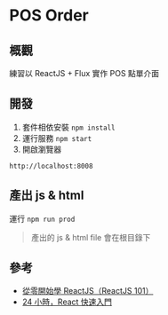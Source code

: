 # POS Order 

## 概觀
練習以 ReactJS + Flux 實作 POS 點單介面


## 開發
1. 套件相依安裝 `npm install`
2. 運行服務 `npm start`
3. 開啟瀏覽器

```
http://localhost:8008
```

## 產出 js & html
運行 `npm run prod`

> 產出的 js & html file 會在根目錄下


## 參考
* [從零開始學 ReactJS（ReactJS 101）](https://github.com/kdchang/reactjs101)
* [24 小時，React 快速入門](https://github.com/shiningjason1989/react-quick-tutorial/)